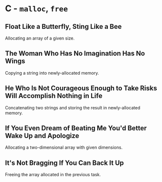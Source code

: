 # C - `malloc`, `free`

## Float Like a Butterfly, Sting Like a Bee
Allocating an array of a given size.

## The Woman Who Has No Imagination Has No Wings
Copying a string into newly-allocated memory.

## He Who Is Not Courageous Enough to Take Risks Will Accomplish Nothing in Life
Concatenating two strings and storing the result in newly-allocated memory.

## If You Even Dream of Beating Me You'd Better Wake Up and Apologize
Allocating a two-dimensional array with given dimensions.

## It's Not Bragging If You Can Back It Up
Freeing the array allocated in the previous task.
